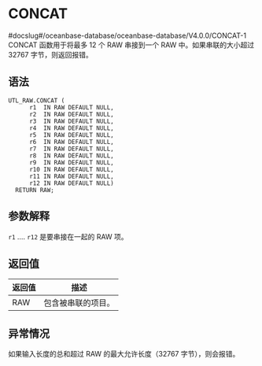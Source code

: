 CONCAT 
===========================
#docslug#/oceanbase-database/oceanbase-database/V4.0.0/CONCAT-1
CONCAT 函数用于将最多 12 个 RAW 串接到一个 RAW 中。如果串联的大小超过 32767 字节，则返回报错。

语法 
-----------

```unknow
UTL_RAW.CONCAT (  
      r1  IN RAW DEFAULT NULL,
      r2  IN RAW DEFAULT NULL,
      r3  IN RAW DEFAULT NULL,
      r4  IN RAW DEFAULT NULL,
      r5  IN RAW DEFAULT NULL,
      r6  IN RAW DEFAULT NULL,
      r7  IN RAW DEFAULT NULL,
      r8  IN RAW DEFAULT NULL,
      r9  IN RAW DEFAULT NULL,
      r10 IN RAW DEFAULT NULL,
      r11 IN RAW DEFAULT NULL,
      r12 IN RAW DEFAULT NULL) 
  RETURN RAW;
```



参数解释 
-------------

`r1` .... `r12` 是要串接在一起的 RAW 项。

返回值 
------------



| **返回值** |  **描述**   |
|---------|-----------|
| RAW     | 包含被串联的项目。 |



异常情况 
-------------

如果输入长度的总和超过 RAW 的最大允许长度（32767 字节），则会报错。

